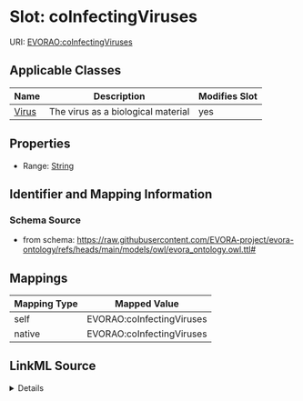

# Slot: coInfectingViruses



URI: [EVORAO:coInfectingViruses](https://raw.githubusercontent.com/EVORA-project/evora-ontology/refs/heads/main/models/owl/evora_ontology.owl.ttl#coInfectingViruses)



<!-- no inheritance hierarchy -->





## Applicable Classes

| Name | Description | Modifies Slot |
| --- | --- | --- |
| [Virus](Virus.md) | The virus as a biological material |  yes  |







## Properties

* Range: [String](String.md)





## Identifier and Mapping Information







### Schema Source


* from schema: https://raw.githubusercontent.com/EVORA-project/evora-ontology/refs/heads/main/models/owl/evora_ontology.owl.ttl#




## Mappings

| Mapping Type | Mapped Value |
| ---  | ---  |
| self | EVORAO:coInfectingViruses |
| native | EVORAO:coInfectingViruses |




## LinkML Source

<details>
```yaml
name: coInfectingViruses
from_schema: https://raw.githubusercontent.com/EVORA-project/evora-ontology/refs/heads/main/models/owl/evora_ontology.owl.ttl#
rank: 1000
alias: coInfectingViruses
domain_of:
- Virus
range: string

```
</details>